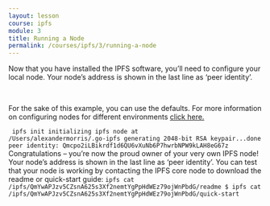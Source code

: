 ```yaml
---
layout: lesson
course: ipfs
module: 3
title: Running a Node
permalink: /courses/ipfs/3/running-a-node
---
```



<span>
<span class="openingParagraph">
Now that you have installed the IPFS software, you’ll need to configure your local node. Your node’s address is shown in the last line as ‘peer identity’.</span>

&nbsp;

<span>For the sake of this example, you can use the defaults. For more information on configuring nodes for different environments <a href="https://docs.ipfs.io/guides/examples/config/" rel="noopener noreferrer" target="_blank">click here.</a></span>

<code class="cli"> ipfs init
initializing ipfs node at /Users/alexandermorris/.go-ipfs
generating 2048-bit RSA keypair...done
peer identity: Qmcpo2iLBikrdf1d6QU6vXuNb6P7hwrbNPW9kLAH8eG67z</code>
<br>
Congratulations – you’re now the proud owner of your very own IPFS node! Your node’s address is shown in the last line as ‘peer identity’. You can test that your node is working by contacting the IPFS core node to download the readme or quick-start guide:
<code class="cli">ipfs cat /ipfs/QmYwAPJzv5CZsnA625s3Xf2nemtYgPpHdWEz79ojWnPbdG/readme
$ ipfs cat /ipfs/QmYwAPJzv5CZsnA625s3Xf2nemtYgPpHdWEz79ojWnPbdG/quick-start</code>
